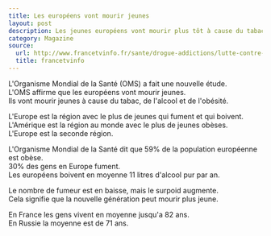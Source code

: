 ```yaml
---
title: Les européens vont mourir jeunes
layout: post
description: Les jeunes européens vont mourir plus tôt à cause du tabac, de l'obésité et de l'alcoolisme
category: Magazine
source: 
  url: http://www.francetvinfo.fr/sante/drogue-addictions/lutte-contre-le-tabagisme/alcool-tabac-surpoids-la-prochaine-generation-pourrait-vivre-moins-longtemps_1096445.html
  title: francetvinfo
---
```

L'Organisme Mondial de la Santé (OMS) a fait une nouvelle étude.  
L'OMS affirme que les européens vont mourir jeunes.  
Ils vont mourir jeunes à cause du tabac, de l'alcool et de l'obésité.  

L'Europe est la région avec le plus de jeunes qui fument et qui boivent.  
L'Amérique est la région au monde avec le plus de jeunes obèses.  
L'Europe est la seconde région.  

L'Organisme Mondial de la Santé dit que 59% de la population européenne est obèse.  
30% des gens en Europe fument.  
Les européens boivent en moyenne 11 litres d'alcool pur par an.  

Le nombre de fumeur est en baisse, mais le surpoid augmente.  
Cela signifie que la nouvelle génération peut mourir plus jeune.  


En France les gens vivent en moyenne jusqu'a 82 ans.  
En Russie la moyenne est de 71 ans.    
